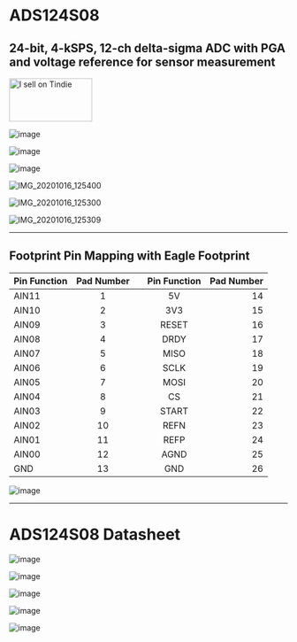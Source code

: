 # ADS124S08

## 24-bit, 4-kSPS, 12-ch delta-sigma ADC with PGA and voltage reference for sensor measurement

<a href="https://www.tindie.com/stores/shridattdudhat/?ref=offsite_badges&utm_source=sellers_ShridattDudhat&utm_medium=badges&utm_campaign=badge_medium"><img src="https://d2ss6ovg47m0r5.cloudfront.net/badges/tindie-mediums.png" alt="I sell on Tindie" width="150" height="78"></a>

![image](https://user-images.githubusercontent.com/28555587/93339717-8b348f00-f849-11ea-8baa-f572e47056fe.png)

![image](https://user-images.githubusercontent.com/28555587/93339467-401a7c00-f849-11ea-8a2e-687ee4ab0053.png)

![image](https://user-images.githubusercontent.com/28555587/93339551-588a9680-f849-11ea-9f44-8fdf3ba57102.png)

![IMG_20201016_125400](https://user-images.githubusercontent.com/28555587/96328495-5f334600-1061-11eb-8610-5243e243b22e.jpg)

![IMG_20201016_125300](https://user-images.githubusercontent.com/28555587/96328498-69554480-1061-11eb-9cb5-d51d6ce3ab7f.jpg)

![IMG_20201016_125309](https://user-images.githubusercontent.com/28555587/96328503-6e19f880-1061-11eb-9bdd-bc0b2a0a72ff.jpg)


-----------------------------------------------------------------------

## Footprint Pin Mapping with Eagle Footprint

|Pin Function| Pad Number  |   | Pin Function | Pad Number  |
| :---       |    :----:   |:-:|     :----:   |        ---: |
| AIN11      | 1           |   | 5V           |    14       |
| AIN10      | 2           |   | 3V3          |    15       |
| AIN09      | 3           |   | RESET        |    16       |
| AIN08      | 4           |   | DRDY         |    17       |
| AIN07      | 5           |   | MISO         |    18       |
| AIN06      | 6           |   | SCLK         |    19       |
| AIN05      | 7           |   | MOSI         |    20       |
| AIN04      | 8           |   | CS           |    21       |
| AIN03      | 9           |   | START        |    22       |
| AIN02      | 10          |   | REFN         |    23       |
| AIN01      | 11          |   | REFP         |    24       |
| AIN00      | 12          |   | AGND         |    25       |
| GND        | 13          |   | GND          |    26       |


![image](https://user-images.githubusercontent.com/28555587/93362163-474e8380-f863-11ea-8213-5a7e38fbfbb2.png)

-----------------------------------------------------------------------

# ADS124S08 Datasheet


![image](https://user-images.githubusercontent.com/28555587/93361043-fe49ff80-f861-11ea-8679-0520f6e68111.png)

![image](https://user-images.githubusercontent.com/28555587/93360387-3bfa5880-f861-11ea-9e58-076f1c2b4f11.png)

![image](https://user-images.githubusercontent.com/28555587/93360460-503e5580-f861-11ea-9fef-fee498b8addc.png)

![image](https://user-images.githubusercontent.com/28555587/93360566-6ea45100-f861-11ea-81fd-4c6c933162b3.png)

![image](https://user-images.githubusercontent.com/28555587/93360889-d35fab80-f861-11ea-9bef-a9e37f9efbe3.png)
